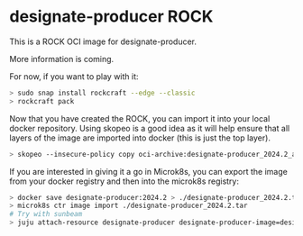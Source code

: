 # designate-producer ROCK

This is a ROCK OCI image for designate-producer.

More information is coming.

For now, if you want to play with it:

```bash
> sudo snap install rockcraft --edge --classic
> rockcraft pack
```

Now that you have created the ROCK, you can import it into
your local docker repository. Using skopeo is a good idea as
it will help ensure that all layers of the image are imported
into docker (this is just the top layer).

```bash
> skopeo --insecure-policy copy oci-archive:designate-producer_2024.2_amd64.rock docker-daemon:designate-producer:2024.2
```

If you are interested in giving it a go in Microk8s, you can
export the image from your docker registry and then into the
microk8s registry:

```bash
> docker save designate-producer:2024.2 > ./designate-producer_2024.2.tar
> microk8s ctr image import ./designate-producer_2024.2.tar
# Try with sunbeam
> juju attach-resource designate-producer designate-producer-image=designate-producer:2024.2
```
